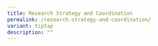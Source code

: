 ```yaml
---
title: Research Strategy and Coordination
permalink: /research-strategy-and-coordination/
variant: tiptap
description: ""
---
```


